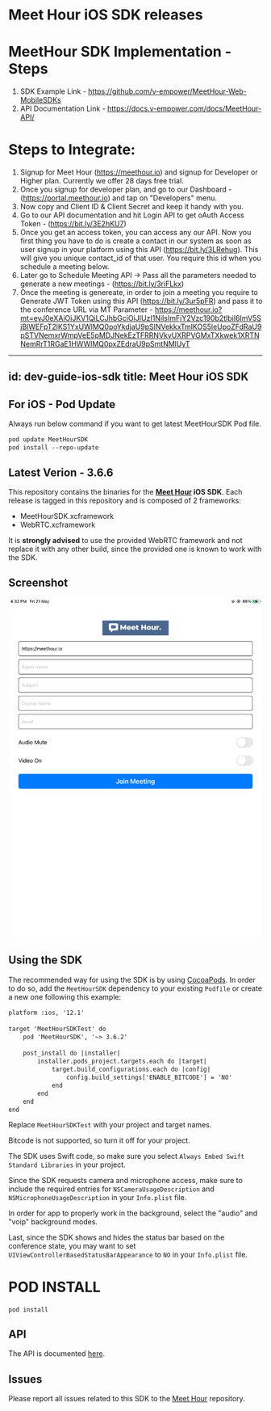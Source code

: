 # Meet Hour iOS SDK releases

# MeetHour SDK Implementation - Steps

1. SDK Example Link - https://github.com/v-empower/MeetHour-Web-MobileSDKs
2. API Documentation Link - https://docs.v-empower.com/docs/MeetHour-API/

# Steps to Integrate:

1. Signup for Meet Hour (https://meethour.io) and signup for Developer or Higher plan. Currently we offer 28 days free trial.
2. Once you signup for developer plan, and go to our Dashboard - (https://portal.meethour.io) and tap on "Developers" menu.
3. Now copy and Client ID & Client Secret and keep it handy with you.
4. Go to our API documentation and hit Login API to get oAuth Access Token - (https://bit.ly/3E2hKU7)
5. Once you get an access token, you can access any our API. Now you first thing you have to do is create a contact in our system as soon as user signup in your platform using this API (https://bit.ly/3LRehug). This will give you unique contact_id of that user. You require this id when you schedule a meeting below.
6. Later go to Schedule Meeting API -> Pass all the parameters needed to generate a new meetings - (https://bit.ly/3riFLkx)
7. Once the meeting is genereate, in order to join a meeting you require to Generate JWT Token using this API (https://bit.ly/3ur5pFR) and pass it to the conference URL via MT Parameter - https://meethour.io?mt=eyJ0eXAiOiJKV1QiLCJhbGciOiJIUzI1NiIsImFjY2Vzc190b2tlbiI6ImV5SjBlWEFpT2lKS1YxUWlMQ0poYkdjaU9pSlNVekkxTmlKOS5leUpoZFdRaU9pSTVNemxrWmpVeE5pMDJNekEzTFRRNVkyUXRPVGMxTXkwek1XRTNNemRrT1RGaE1HWWlMQ0pxZEdraU9pSmtNMlUyT

---
id: dev-guide-ios-sdk
title: Meet Hour iOS SDK
---

## For iOS - Pod Update

Always run below command if you want to get latest MeetHourSDK Pod file.

```
pod update MeetHourSDK
pod install --repo-update
```

## Latest Verion - 3.6.6

This repository contains the binaries for the **[Meet Hour]() iOS SDK**. Each
release is tagged in this repository and is composed of 2 frameworks:

- MeetHourSDK.xcframework
- WebRTC.xcframework

It is **strongly advised** to use the provided WebRTC framework and not
replace it with any other build, since the provided one is known to work
with the SDK.

## Screenshot
![](screenshot.jpeg)

## Using the SDK

The recommended way for using the SDK is by using [CocoaPods](https://cocoapods.org/pods/MeetHourSDK). In order to
do so, add the `MeetHourSDK` dependency to your existing `Podfile` or create
a new one following this example:

```
platform :ios, '12.1'

target 'MeetHourSDKTest' do
    pod 'MeetHourSDK', '~> 3.6.2'

    post_install do |installer|
        installer.pods_project.targets.each do |target|
            target.build_configurations.each do |config|
                config.build_settings['ENABLE_BITCODE'] = 'NO'
            end
        end
    end
end
```

Replace `MeetHourSDKTest` with your project and target names.

Bitcode is not supported, so turn it off for your project.

The SDK uses Swift code, so make sure you select `Always Embed Swift Standard Libraries`
in your project.

Since the SDK requests camera and microphone access, make sure to include the
required entries for `NSCameraUsageDescription` and `NSMicrophoneUsageDescription`
in your `Info.plist` file.

In order for app to properly work in the background, select the "audio" and "voip"
background modes.

Last, since the SDK shows and hides the status bar based on the conference state,
you may want to set `UIViewControllerBasedStatusBarAppearance` to `NO` in your
`Info.plist` file.


# POD INSTALL
```
pod install
```

## API

The API is documented [here](API.md).

## Issues

Please report all issues related to this SDK to the [Meet Hour]() repository.

[CocoaPods]: https://cocoapods.org/pods/MeetHourSDK
[DownloadSDK]: https://github.com/v-empower/MeetHour-MobileSDKs